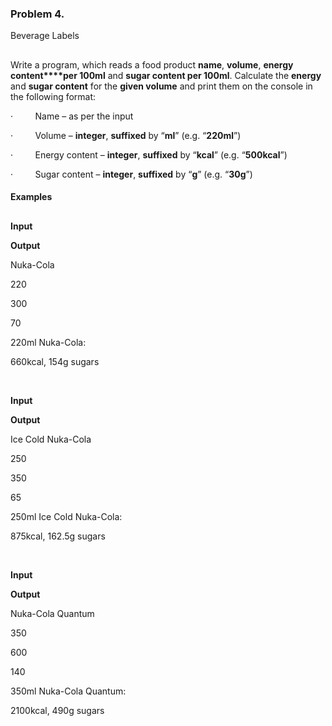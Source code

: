 ### Problem 4.                
Beverage Labels

##

Write a program, which reads a food product
**name**, **volume**, **energy content****per 100ml** and **sugar content per 100ml**. Calculate the **energy** and **sugar content**
for the **given volume** and print them
on the console in the following format:

·        
Name – as per the input

·        
Volume – **integer**, **suffixed** by “**ml**” (e.g. “**220ml**”)

·        
Energy content – **integer**, **suffixed** by “**kcal**” (e.g.
“**500kcal**”)

·        
Sugar content – **integer**, **suffixed** by “**g**” (e.g. “**30g**”)

#### Examples

##



**Input**



**Output**



Nuka-Cola

220

300

70



220ml Nuka-Cola:

660kcal, 154g sugars

 



**Input**



**Output**



Ice Cold Nuka-Cola

250

350

65



250ml Ice Cold Nuka-Cola:

875kcal, 162.5g sugars

 



**Input**



**Output**



Nuka-Cola Quantum

350

600

140



350ml Nuka-Cola Quantum:

2100kcal, 490g sugars
